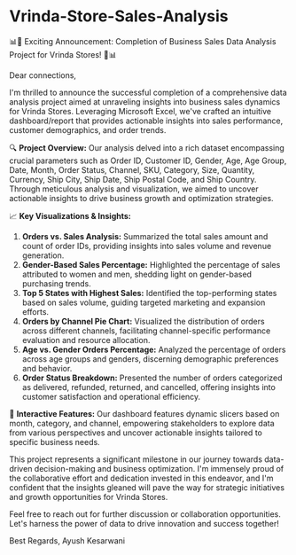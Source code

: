 # Vrinda-Store-Sales-Analysis

📊🎉 Exciting Announcement: Completion of Business Sales Data Analysis Project for Vrinda Stores! 🎉📊

Dear connections,

I'm thrilled to announce the successful completion of a comprehensive data analysis project aimed at unraveling insights into business sales dynamics for Vrinda Stores. Leveraging Microsoft Excel, we've crafted an intuitive dashboard/report that provides actionable insights into sales performance, customer demographics, and order trends.

🔍 **Project Overview:**
Our analysis delved into a rich dataset encompassing crucial parameters such as Order ID, Customer ID, Gender, Age, Age Group, Date, Month, Order Status, Channel, SKU, Category, Size, Quantity, Currency, Ship City, Ship Date, Ship Postal Code, and Ship Country. Through meticulous analysis and visualization, we aimed to uncover actionable insights to drive business growth and optimization strategies.

📈 **Key Visualizations & Insights:**
1. **Orders vs. Sales Analysis:** Summarized the total sales amount and count of order IDs, providing insights into sales volume and revenue generation.
2. **Gender-Based Sales Percentage:** Highlighted the percentage of sales attributed to women and men, shedding light on gender-based purchasing trends.
3. **Top 5 States with Highest Sales:** Identified the top-performing states based on sales volume, guiding targeted marketing and expansion efforts.
4. **Orders by Channel Pie Chart:** Visualized the distribution of orders across different channels, facilitating channel-specific performance evaluation and resource allocation.
5. **Age vs. Gender Orders Percentage:** Analyzed the percentage of orders across age groups and genders, discerning demographic preferences and behavior.
6. **Order Status Breakdown:** Presented the number of orders categorized as delivered, refunded, returned, and cancelled, offering insights into customer satisfaction and operational efficiency.

🔄 **Interactive Features:**
Our dashboard features dynamic slicers based on month, category, and channel, empowering stakeholders to explore data from various perspectives and uncover actionable insights tailored to specific business needs.

This project represents a significant milestone in our journey towards data-driven decision-making and business optimization. I'm immensely proud of the collaborative effort and dedication invested in this endeavor, and I'm confident that the insights gleaned will pave the way for strategic initiatives and growth opportunities for Vrinda Stores.

Feel free to reach out for further discussion or collaboration opportunities. Let's harness the power of data to drive innovation and success together!

Best Regards,
Ayush Kesarwani
